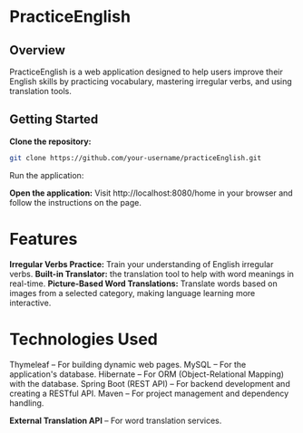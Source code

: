 # PracticeEnglish

## Overview
PracticeEnglish is a web application designed to help users improve their English skills by practicing vocabulary, mastering irregular verbs, and using translation tools.

## Getting Started

 **Clone the repository:**
   ```bash
   git clone https://github.com/your-username/practiceEnglish.git
```
Run the application:

**Open the application:**
 Visit http://localhost:8080/home in your browser and follow the instructions on the page.

# Features

**Irregular Verbs Practice:** Train your understanding of English irregular verbs.
**Built-in Translator:** the translation tool to help with word meanings in real-time.
**Picture-Based Word Translations:** Translate words based on images from a selected category, making language learning more interactive.


# Technologies Used

Thymeleaf – For building dynamic web pages.
MySQL – For the application's database.
Hibernate – For ORM (Object-Relational Mapping) with the database.
Spring Boot (REST API) – For backend development and creating a RESTful API.
Maven – For project management and dependency handling.

**External Translation API** – For word translation services.


